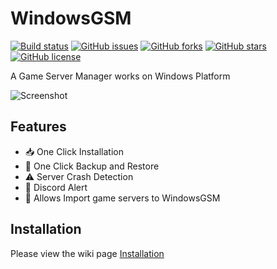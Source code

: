 # WindowsGSM
[![Build status](https://ci.appveyor.com/api/projects/status/ttaomnayo3gidf2g?svg=true)](https://ci.appveyor.com/project/BattlefieldDuck/windowsgsm)
[![GitHub issues](https://img.shields.io/github/issues/BattlefieldDuck/WindowsGSM.svg)](https://github.com/BattlefieldDuck/WindowsGSM/issues)
[![GitHub forks](https://img.shields.io/github/forks/BattlefieldDuck/WindowsGSM.svg)](https://github.com/BattlefieldDuck/WindowsGSM/network)
[![GitHub stars](https://img.shields.io/github/stars/BattlefieldDuck/WindowsGSM.svg)](https://github.com/BattlefieldDuck/WindowsGSM/stargazers)
[![GitHub license](https://img.shields.io/github/license/BattlefieldDuck/WindowsGSM.svg)](https://github.com/BattlefieldDuck/WindowsGSM/blob/master/LICENSE)

A Game Server Manager works on Windows Platform

![Screenshot](https://windowsgsm.battlefieldduck.com/screenshot/WindowsGSM_border.jpg)

## Features
* 📥 One Click Installation
* 💾 One Click Backup and Restore
* ⚠️ Server Crash Detection
* 📲 Discord Alert
* 💌 Allows Import game servers to WindowsGSM

## Installation
Please view the wiki page [Installation](https://github.com/BattlefieldDuck/WindowsGSM/wiki/Installation)

